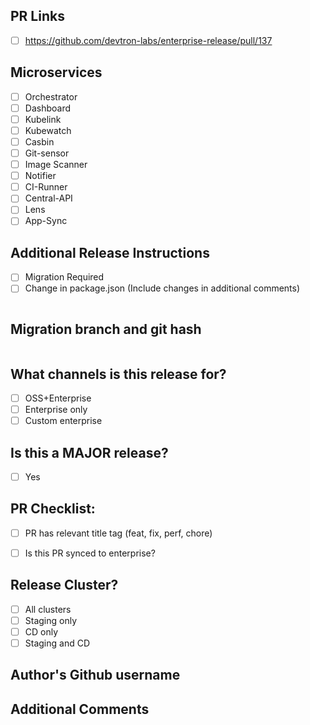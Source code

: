 <!--
Type of change: Title / Feature

- docs - The PR contains Documentation ONLY changes. 
- feat - The PR contains new feature/enhancements.
- fix - The PR contains a bug fix.
- chore - Development changes related to the build system (involving scripts, configurations or tools) and package dependencies.
- test - Development changes related to tests.
- perf - Changes related to performance improvements.

Example Title: 
feat: Functionality to observe cost at cluster level
-->
## PR Links
<!--
Include all the relevant PR links in a list format
-->
- [ ] https://github.com/devtron-labs/enterprise-release/pull/137

## Microservices
- [ ] Orchestrator
- [ ] Dashboard
- [ ] Kubelink
- [ ] Kubewatch
- [ ] Casbin
- [ ] Git-sensor
- [ ] Image Scanner
- [ ] Notifier
- [ ] CI-Runner
- [ ] Central-API
- [ ] Lens
- [ ] App-Sync

## Additional Release Instructions
- [ ] Migration Required
- [ ] Change in package.json (Include changes in additional comments)

```additional-release-instructions

```

## Migration branch and git hash
<!--
Please include the migartion in the below format
<microservice>:<branch-name>/<complete-git-hash>

Example:
orchestrator:fix-issue-12345/067a30dac6436140d284f42804bb72d7756381b2
git-sensor:fix-issue-10000/067a30dac6436140d284f42804bb72d7756381b1
-->
```migration-branch-git-hash

```

## What channels is this release for?
- [ ] OSS+Enterprise
- [ ] Enterprise only
- [ ] Custom enterprise

## Is this a MAJOR release?
<!--
If a release is marked MAJOR, additional PR approval from respective code-owners is required
-->
- [ ] Yes

## PR Checklist:
* [ ] PR has relevant title tag (feat, fix, perf, chore)
- [ ] Is this PR synced to enterprise?

## Release Cluster?
- [ ] All clusters
- [ ] Staging only
- [ ] CD only
- [ ] Staging and CD

## Author's Github username
<!--
Example:
@prakarsh-dt,@vikram-dt
-->

## Additional Comments
```additional-comments

```

